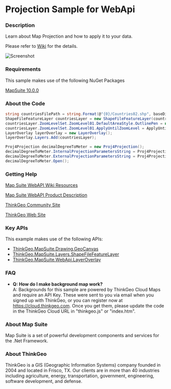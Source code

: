 # Projection Sample for WebApi

### Description

Learn about Map Projection and how to apply it to your data.

Please refer to [Wiki](http://wiki.thinkgeo.com/wiki/map_suite_web_for_webapi) for the details.

![Screenshot](https://github.com/ThinkGeo/ProjectionSample-ForWebApi/blob/master/ScreenShot.png)

### Requirements
This sample makes use of the following NuGet Packages

[MapSuite 10.0.0](https://www.nuget.org/packages?q=ThinkGeo)

### About the Code
```csharp
string countriesFilePath = string.Format(@"{0}/Countries02.shp", baseDirectory);
ShapeFileFeatureLayer countriesLayer = new ShapeFileFeatureLayer(countriesFilePath);
countriesLayer.ZoomLevelSet.ZoomLevel01.DefaultAreaStyle.OutlinePen = new GeoPen(GeoColor.SimpleColors.Green, 2);
countriesLayer.ZoomLevelSet.ZoomLevel01.ApplyUntilZoomLevel = ApplyUntilZoomLevel.Level20;
LayerOverlay layerOverlay = new LayerOverlay();
layerOverlay.Layers.Add(countriesLayer);

Proj4Projection decimalDegreeToMeter = new Proj4Projection();
decimalDegreeToMeter.InternalProjectionParametersString = Proj4Projection.GetWgs84ParametersString();
decimalDegreeToMeter.ExternalProjectionParametersString = Proj4Projection.GetSphericalMercatorParametersString();
decimalDegreeToMeter.Open();
```
### Getting Help

[Map Suite WebAPI Wiki Resources](http://wiki.thinkgeo.com/wiki/map_suite_web_for_webapi)

[Map Suite WebAPI Product Description](https://thinkgeo.com/ui-controls#web-platforms)

[ThinkGeo Community Site](http://community.thinkgeo.com/)

[ThinkGeo Web Site](http://www.thinkgeo.com)

### Key APIs
This example makes use of the following APIs:

- [ThinkGeo.MapSuite.Drawing.GeoCanvas](http://wiki.thinkgeo.com/wiki/api/thinkgeo.mapsuite.drawing.geocanvas)
- [ThinkGeo.MapSuite.Layers.ShapeFileFeatureLayer](http://wiki.thinkgeo.com/wiki/api/thinkgeo.mapsuite.layers.shapefilefeaturelayer)
- [ThinkGeo.MapSuite.WebApi.LayerOverlay](http://wiki.thinkgeo.com/wiki/api/thinkgeo.mapsuite.webapi.layeroverlay)

### FAQ
- __Q: How do I make background map work?__  
A: Backgrounds for this sample are powered by ThinkGeo Cloud Maps and require an API Key. These were sent to you via email when you signed up with ThinkGeo, or you can register now at https://cloud.thinkgeo.com. Once you get them, please update the code in the ThinkGeo Cloud URL in "thinkgeo.js" or "index.htm". 

### About Map Suite
Map Suite is a set of powerful development components and services for the .Net Framework.

### About ThinkGeo
ThinkGeo is a GIS (Geographic Information Systems) company founded in 2004 and located in Frisco, TX. Our clients are in more than 40 industries including agriculture, energy, transportation, government, engineering, software development, and defense.
